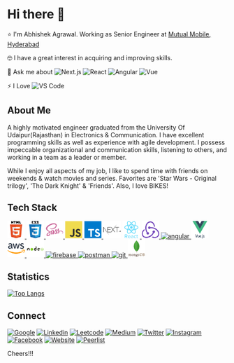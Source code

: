 # Hi there 👋

⭐️ I'm Abhishek Agrawal. Working as Senior Engineer at [Mutual Mobile, Hyderabad](https://mutualmobile.com/)

🤓 I have a great interest in acquiring and improving skills.

💬 Ask me about ![Next.js](https://img.shields.io/badge/Next.js-fff?style=flat-square&logo=Next.js&logoColor=000) ![React](http://img.shields.io/badge/React-282C34?style=flat-square&logo=react&logoColor=60DAFA) ![Angular](http://img.shields.io/badge/Angular-105BB5?style=flat-square&logo=angular&logoColor=D7022F) ![Vue](http://img.shields.io/badge/Vue-33465B?style=flat-square&logo=vue.js&logoColor=3FB27F)

⚡ I Love ![VS Code](http://img.shields.io/badge/-VS%20Code-007ACC?style=flat-square&logo=visual-studio-code&logoColor=ffffff)

## About Me

A highly motivated engineer graduated from the University Of Udaipur(Rajasthan) in Electronics & Communication. I have excellent programming skills as well as experience with agile development. I possess impeccable organizational and communication skills, listening to others, and working in a team as a leader or member.

While I enjoy all aspects of my job, I like to spend time with friends on weekends & watch movies and series. Favorites are 'Star Wars - Original trilogy', 'The Dark Knight' & 'Friends'. Also, I love BIKES!

## Tech Stack

<a href="https://www.w3.org/html/" target="_blank"> <img src="https://raw.githubusercontent.com/devicons/devicon/master/icons/html5/html5-original-wordmark.svg" alt="html5" width="40" height="40"/> </a></a> <a href="https://www.w3schools.com/css/" target="_blank"> <img src="https://raw.githubusercontent.com/devicons/devicon/master/icons/css3/css3-original-wordmark.svg" alt="css3" width="40" height="40"/> </a><a href="https://sass-lang.com" target="_blank"> <img src="https://raw.githubusercontent.com/devicons/devicon/master/icons/sass/sass-original.svg" alt="sass" width="40" height="40"/> </a><a href="https://developer.mozilla.org/en-US/docs/Web/JavaScript" target="_blank"> <img src="https://raw.githubusercontent.com/devicons/devicon/master/icons/javascript/javascript-original.svg" alt="javascript" width="40" height="40"/> </a><a href="https://www.typescriptlang.org/" target="_blank"> <img src="https://raw.githubusercontent.com/devicons/devicon/master/icons/typescript/typescript-original.svg" alt="typescript" width="40" height="40"/> </a> <a href="https://nextjs.org/" target="_blank"> <img src="https://raw.githubusercontent.com/devicons/devicon/master/icons/nextjs/nextjs-original-wordmark.svg" alt="nextjs" width="40" height="40"/></a> <a href="https://reactjs.org/" target="_blank"> <img src="https://raw.githubusercontent.com/devicons/devicon/master/icons/react/react-original-wordmark.svg" alt="react" width="40" height="40"/><a href="https://redux.js.org" target="_blank"> <img src="https://raw.githubusercontent.com/devicons/devicon/master/icons/redux/redux-original.svg" alt="redux" width="40" height="40"/> <a href="https://angular.io/" target="_blank"> <img src="https://www.vectorlogo.zone/logos/angular/angular-icon.svg" alt="angular" width="40" height="40"/> </a> <a href="https://vuejs.org/" target="_blank"> <img src="https://raw.githubusercontent.com/devicons/devicon/master/icons/vuejs/vuejs-original-wordmark.svg" alt="vuejs" width="40" height="40"/> </a><a href="https://aws.amazon.com" target="_blank"> <img src="https://raw.githubusercontent.com/devicons/devicon/master/icons/amazonwebservices/amazonwebservices-original-wordmark.svg" alt="aws" width="40" height="40"/><a href="https://nodejs.org" target="_blank"> <img src="https://raw.githubusercontent.com/devicons/devicon/master/icons/nodejs/nodejs-original-wordmark.svg" alt="nodejs" width="40" height="40"/> </a><a href="https://firebase.google.com/" target="_blank"> <img src="https://www.vectorlogo.zone/logos/firebase/firebase-icon.svg" alt="firebase" width="40" height="40"/> </a><a href="https://postman.com" target="_blank"> <img src="https://www.vectorlogo.zone/logos/getpostman/getpostman-icon.svg" alt="postman" width="40" height="40"/> </a><a href="https://git-scm.com/" target="_blank"> <img src="https://www.vectorlogo.zone/logos/git-scm/git-scm-icon.svg" alt="git" width="40" height="40"/> </a> <a href="https://www.mongodb.com/" target="_blank"> <img src="https://raw.githubusercontent.com/devicons/devicon/master/icons/mongodb/mongodb-original-wordmark.svg" alt="mongodb" width="40" height="40"/> </a>

## Statistics

[![Top Langs](https://github-readme-stats.vercel.app/api/top-langs/?username=abhiagrawal9&layout=compact&theme=tokyonight)](https://github.com/abhiagrawal9)

## Connect

[![Google](https://img.shields.io/badge/google-white.svg?style=for-the-badge&logo=google)](https://g.dev/abhiagrawal9) [![Linkedin](https://img.shields.io/badge/LinkedIn-blue.svg?style=for-the-badge&logo=linkedin)](https://www.linkedin.com/in/abhiagrawal9/) [![Leetcode](https://img.shields.io/badge/leetcode-grey.svg?style=for-the-badge&logo=leetcode)](https://leetcode.com/abhiagrawal9/) [![Medium](https://img.shields.io/badge/medium-black.svg?style=for-the-badge&logo=medium)](https://medium.com/@abhiagrawal9) [![Twitter](https://img.shields.io/badge/Twitter-skyblue.svg?style=for-the-badge&logo=twitter)](https://twitter.com/abhiagrawal27) [![Instagram](https://img.shields.io/badge/instagram-pink.svg?style=for-the-badge&logo=instagram)](https://www.instagram.com/abhishek.agrawal_9/) [![Facebook](https://img.shields.io/badge/facebook-lightblue.svg?style=for-the-badge&logo=facebook)](https://www.facebook.com/abhiagrawal27/) [![Website](https://img.shields.io/badge/website-orange.svg?style=for-the-badge&logo=website)](https://agrawalabhishek.netlify.app) [![Peerlist](https://img.shields.io/badge/peerlist-green.svg?style=for-the-badge&logo=peerlist)](https://peerlist.io/abhiagrawal9)

Cheers!!!
